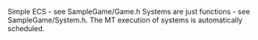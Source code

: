 Simple ECS - see SampleGame/Game.h
Systems are just functions - see SampleGame/System.h. 
The MT execution of systems is automatically scheduled.
